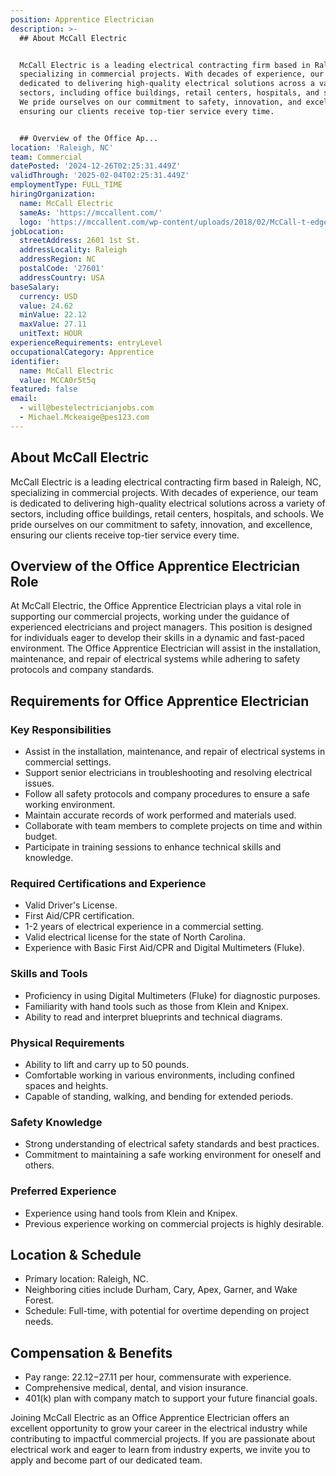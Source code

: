 ```yaml
---
position: Apprentice Electrician
description: >-
  ## About McCall Electric


  McCall Electric is a leading electrical contracting firm based in Raleigh, NC,
  specializing in commercial projects. With decades of experience, our team is
  dedicated to delivering high-quality electrical solutions across a variety of
  sectors, including office buildings, retail centers, hospitals, and schools.
  We pride ourselves on our commitment to safety, innovation, and excellence,
  ensuring our clients receive top-tier service every time.


  ## Overview of the Office Ap...
location: 'Raleigh, NC'
team: Commercial
datePosted: '2024-12-26T02:25:31.449Z'
validThrough: '2025-02-04T02:25:31.449Z'
employmentType: FULL_TIME
hiringOrganization:
  name: McCall Electric
  sameAs: 'https://mccallent.com/'
  logo: 'https://mccallent.com/wp-content/uploads/2018/02/McCall-t-edge-1.png'
jobLocation:
  streetAddress: 2601 1st St.
  addressLocality: Raleigh
  addressRegion: NC
  postalCode: '27601'
  addressCountry: USA
baseSalary:
  currency: USD
  value: 24.62
  minValue: 22.12
  maxValue: 27.11
  unitText: HOUR
experienceRequirements: entryLevel
occupationalCategory: Apprentice
identifier:
  name: McCall Electric
  value: MCCA0r5t5q
featured: false
email:
  - will@bestelectricianjobs.com
  - Michael.Mckeaige@pes123.com
---
```




## About McCall Electric

McCall Electric is a leading electrical contracting firm based in Raleigh, NC, specializing in commercial projects. With decades of experience, our team is dedicated to delivering high-quality electrical solutions across a variety of sectors, including office buildings, retail centers, hospitals, and schools. We pride ourselves on our commitment to safety, innovation, and excellence, ensuring our clients receive top-tier service every time.

## Overview of the Office Apprentice Electrician Role

At McCall Electric, the Office Apprentice Electrician plays a vital role in supporting our commercial projects, working under the guidance of experienced electricians and project managers. This position is designed for individuals eager to develop their skills in a dynamic and fast-paced environment. The Office Apprentice Electrician will assist in the installation, maintenance, and repair of electrical systems while adhering to safety protocols and company standards.

## Requirements for Office Apprentice Electrician

### Key Responsibilities
- Assist in the installation, maintenance, and repair of electrical systems in commercial settings.
- Support senior electricians in troubleshooting and resolving electrical issues.
- Follow all safety protocols and company procedures to ensure a safe working environment.
- Maintain accurate records of work performed and materials used.
- Collaborate with team members to complete projects on time and within budget.
- Participate in training sessions to enhance technical skills and knowledge.

### Required Certifications and Experience
- Valid Driver's License.
- First Aid/CPR certification.
- 1-2 years of electrical experience in a commercial setting.
- Valid electrical license for the state of North Carolina.
- Experience with Basic First Aid/CPR and Digital Multimeters (Fluke).

### Skills and Tools
- Proficiency in using Digital Multimeters (Fluke) for diagnostic purposes.
- Familiarity with hand tools such as those from Klein and Knipex.
- Ability to read and interpret blueprints and technical diagrams.

### Physical Requirements
- Ability to lift and carry up to 50 pounds.
- Comfortable working in various environments, including confined spaces and heights.
- Capable of standing, walking, and bending for extended periods.

### Safety Knowledge
- Strong understanding of electrical safety standards and best practices.
- Commitment to maintaining a safe working environment for oneself and others.

### Preferred Experience
- Experience using hand tools from Klein and Knipex.
- Previous experience working on commercial projects is highly desirable.

## Location & Schedule

- Primary location: Raleigh, NC.
- Neighboring cities include Durham, Cary, Apex, Garner, and Wake Forest.
- Schedule: Full-time, with potential for overtime depending on project needs.

## Compensation & Benefits

- Pay range: $22.12-$27.11 per hour, commensurate with experience.
- Comprehensive medical, dental, and vision insurance.
- 401(k) plan with company match to support your future financial goals.

Joining McCall Electric as an Office Apprentice Electrician offers an excellent opportunity to grow your career in the electrical industry while contributing to impactful commercial projects. If you are passionate about electrical work and eager to learn from industry experts, we invite you to apply and become part of our dedicated team.
